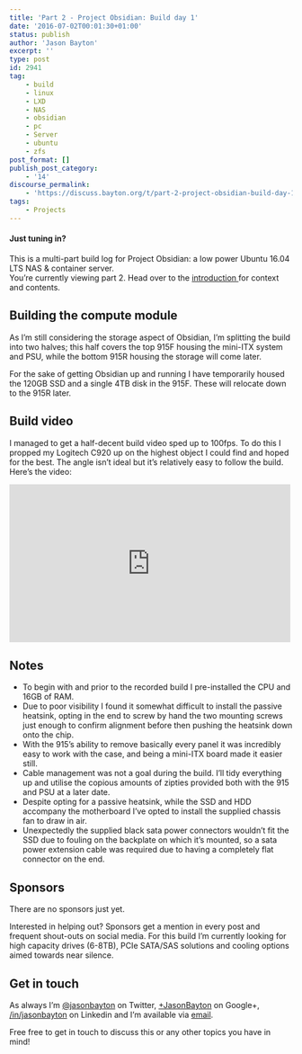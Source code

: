 ```yaml
---
title: 'Part 2 - Project Obsidian: Build day 1'
date: '2016-07-02T00:01:30+01:00'
status: publish
author: 'Jason Bayton'
excerpt: ''
type: post
id: 2941
tag:
    - build
    - linux
    - LXD
    - NAS
    - obsidian
    - pc
    - Server
    - ubuntu
    - zfs
post_format: []
publish_post_category:
    - '14'
discourse_permalink:
    - 'https://discuss.bayton.org/t/part-2-project-obsidian-build-day-1/107'
tags:
    - Projects
---
```

<div class="callout callout-default"> 

#### Just tuning in?

This is a multi-part build log for Project Obsidian: a low power Ubuntu 16.04 LTS NAS &amp; container server.  
You’re currently viewing part 2. Head over to the [introduction ](/2016/06/part-0-project-obsidian-nas-app-server-build/)for context and contents.

</div>

Building the compute module
---------------------------

As I’m still considering the storage aspect of Obsidian, I’m splitting the build into two halves; this half covers the top 915F housing the mini-ITX system and PSU, while the bottom 915R housing the storage will come later.

For the sake of getting Obsidian up and running I have temporarily housed the 120GB SSD and a single 4TB disk in the 915F. These will relocate down to the 915R later.

Build video
-----------

I managed to get a half-decent build video sped up to 100fps. To do this I propped my Logitech C920 up on the highest object I could find and hoped for the best. The angle isn’t ideal but it’s relatively easy to follow the build. Here’s the video:

<iframe allow="accelerometer; autoplay; encrypted-media; gyroscope; picture-in-picture" allowfullscreen="" frameborder="0" height="281" loading="lazy" src="https://www.youtube.com/embed/C9osk0UKnMA?feature=oembed" title="Part 2 - Project Obsidian: Build video 1" width="500"></iframe>

Notes
-----

- To begin with and prior to the recorded build I pre-installed the CPU and 16GB of RAM.
- Due to poor visibility I found it somewhat difficult to install the passive heatsink, opting in the end to screw by hand the two mounting screws just enough to confirm alignment before then pushing the heatsink down onto the chip.
- With the 915’s ability to remove basically every panel it was incredibly easy to work with the case, and being a mini-ITX board made it easier still.
- Cable management was not a goal during the build. I’ll tidy everything up and utilise the copious amounts of zipties provided both with the 915 and PSU at a later date.
- Despite opting for a passive heatsink, while the SSD and HDD accompany the motherboard I’ve opted to install the supplied chassis fan to draw in air.
- Unexpectedly the supplied black sata power connectors wouldn’t fit the SSD due to fouling on the backplate on which it’s mounted, so a sata power extension cable was required due to having a completely flat connector on the end.

Sponsors
--------

There are no sponsors just yet.

Interested in helping out? Sponsors get a mention in every post and frequent shout-outs on social media. For this build I’m currently looking for high capacity drives (6-8TB), PCIe SATA/SAS solutions and cooling options aimed towards near silence.

Get in touch
------------

As always I’m [@jasonbayton](//twitter.com/jasonbayton) on Twitter, [+JasonBayton](https://twitter.com/jasonbayton) on Google+, [/in/jasonbayton](//linkedin.com/in/jasonbayton) on Linkedin and I’m available via [email](mailto:jason@bayton.org).

Free free to get in touch to discuss this or any other topics you have in mind!